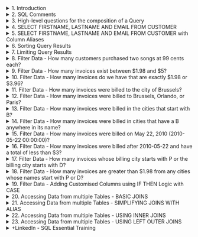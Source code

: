 <details>
<summary>1. Introduction </summary>

# Introduction

[https://sqlitebrowser.org/](https://sqlitebrowser.org/)

![image](https://github.com/omeatai/AI-and-Data-Science/assets/32337103/01970cf0-08fa-4879-b5d9-fdde92f5f5e9)
![image](https://github.com/omeatai/AI-and-Data-Science/assets/32337103/4e7a9d84-75e3-470d-b9d4-d0d60d004662)
![image](https://github.com/omeatai/AI-and-Data-Science/assets/32337103/c63b3ca3-6ca5-4db8-847a-d6fe99e49852)
![image](https://github.com/omeatai/AI-and-Data-Science/assets/32337103/732df91d-517d-4806-83ad-87f7520fae5d)
![image](https://github.com/omeatai/AI-and-Data-Science/assets/32337103/f86c2aeb-e487-4a21-addc-855cdc341b6a)
![image](https://github.com/omeatai/AI-and-Data-Science/assets/32337103/d1af7765-51a3-4c96-bf76-8d6731bb1d12)
![image](https://github.com/omeatai/AI-and-Data-Science/assets/32337103/a2b26072-fb01-4f45-b9a1-ba88b6fd28f2)

<img width="1327" alt="image" src="https://github.com/omeatai/AI-and-Data-Science/assets/32337103/41a516b7-c96b-4a36-9988-71f40af9b873">
<img width="1327" alt="image" src="https://github.com/omeatai/AI-and-Data-Science/assets/32337103/d35faea5-4387-4e1a-8d60-2148e8f43638">

# #END

</details>

<details>
<summary>2. SQL Comments </summary>

# SQL Comments

```sql
-- THIS IS A COMMENT

/*
THIS IS A COMMENT
THIS IS ANOTHER COMMENT

*/
```

```sql

/*
CREATED BY: WALTER SHIELDS
CREATE DATE: MM/DD/YYYY
DESCRIPTION: THIS IS THE STRUCTURE OF A BASIC QUERY

*/
```

# #END </details>

<details>
<summary>3. High-level questions for the composition of a Query </summary>

# High-level questions for the composition of a Query:

- What table within the database are we requesting data from?
- What fields within that table are we interested in?
- Do we want to exclude any data or filter or omit any range or time period?
- What does our query do?

# #END </details>

<details>
<summary>4. SELECT FIRSTNAME, LASTNAME AND EMAIL FROM CUSTOMER </summary>

# SELECT FIRSTNAME, LASTNAME AND EMAIL FROM CUSTOMER

```sql
/*
CREATED BY: IFEANYI OMEATA
CREATE DATE: 05/21/2024
DESCRIPTION: This query displays all customers first names, last names and email addresses
*/

SELECT
	FirstName,
	LastName,
	Email
FROM
	Customer
```

<img width="1327" alt="image" src="https://github.com/omeatai/AI-and-Data-Science/assets/32337103/c913434f-0eaf-4069-8f90-765880bcc718">
<img width="1327" alt="image" src="https://github.com/omeatai/AI-and-Data-Science/assets/32337103/01013a4f-539e-41ab-9508-74cb56206f99">

# #END </details>

<details>
<summary>5. SELECT FIRSTNAME, LASTNAME AND EMAIL FROM CUSTOMER with Column Aliases </summary>

# SELECT FIRSTNAME, LASTNAME AND EMAIL FROM CUSTOMER with Column Aliases

```sql
/*
CREATED BY: IFEANYI OMEATA
CREATE DATE: 05/21/2024
DESCRIPTION: This query displays all customers first names, last names and email addresses
*/

SELECT
	FirstName AS [Customer First Name],
	LastName AS "Customer Last Name",
	Email AS EMAIL
FROM
	Customer
```

<img width="1327" alt="image" src="https://github.com/omeatai/AI-and-Data-Science/assets/32337103/ad61bdef-7bbd-4da1-bfeb-7820f95cdca4">

# #END </details>

<details>
<summary>6. Sorting Query Results </summary>

# Sorting Query Results

## Order By Column Descending

```sql
/*
CREATED BY: IFEANYI OMEATA
CREATE DATE: 05/21/2024
DESCRIPTION: This query displays all customers first names, last names and email addresses
*/

SELECT
	FirstName AS [Customer First Name],
	LastName AS "Customer Last Name",
	Email AS EMAIL
FROM
	Customer
ORDER BY
	LastName
DESC
```

<img width="1283" alt="image" src="https://github.com/omeatai/AI-and-Data-Science/assets/32337103/98e468ec-d0fa-4a9b-88ea-f28b02100528">

## Order by Column Ascending

```sql
/*
CREATED BY: IFEANYI OMEATA
CREATE DATE: 05/21/2024
DESCRIPTION: This query displays all customers first names, last names and email addresses
*/

SELECT
	FirstName AS [Customer First Name],
	LastName AS "Customer Last Name",
	Email AS EMAIL
FROM
	Customer
ORDER BY
	LastName
ASC
```

<img width="1327" alt="image" src="https://github.com/omeatai/AI-and-Data-Science/assets/32337103/eb077893-57a4-4a2a-b52a-c87e399eb5af">

## Order by Multiple Columns

```sql
/*
CREATED BY: IFEANYI OMEATA
CREATE DATE: 05/21/2024
DESCRIPTION: This query displays all customers first names, last names and email addresses
*/

SELECT
	FirstName AS [Customer First Name],
	LastName AS "Customer Last Name",
	Email AS EMAIL
FROM
	Customer
ORDER BY
	FirstName ASC,
	LastName DESC

```

<img width="1327" alt="image" src="https://github.com/omeatai/AI-and-Data-Science/assets/32337103/538a47f7-8d0e-4f42-8e80-605139f81f40">

# #END </details>

<details>
<summary>7. Limiting Query Results </summary>

# Limiting Query Results

```sql
/*
CREATED BY: IFEANYI OMEATA
CREATE DATE: 05/21/2024
DESCRIPTION: This query displays all customers first names, last names and email addresses
*/

SELECT
	FirstName AS [Customer First Name],
	LastName AS "Customer Last Name",
	Email AS EMAIL
FROM
	Customer
ORDER BY
	FirstName ASC,
	LastName DESC
LIMIT
	5
```

<img width="1327" alt="image" src="https://github.com/omeatai/AI-and-Data-Science/assets/32337103/d687979f-9bf4-4872-af98-752bb4bbb09b">

# #END </details>

<details>
<summary>8. Filter Data - How many customers purchased two songs at 99 cents each?  </summary>

# Filter Data - How many customers purchased two songs at 99 cents each?

- there are tracks at 99 cents each, which is part of our question.
- two songs purchased at 99 cents each will total to $1.98.
- So let's take a look at our invoice table and if we scroll over to the total, we do see that there are invoices totaling $1.98.

```sql
/*
CREATED BY: IFEANYI OMEATA
CREATE DATE: 05/21/2024
DESCRIPTION: This query displays all customers first names, last names and email addresses
*/

SELECT
	CustomerId,
	InvoiceDate,
	BillingAddress,
	BillingCity,
	Total
FROM
	Invoice
WHERE
	Total = 1.98
ORDER BY
	CustomerId ASC
LIMIT
	500

```

<img width="1327" alt="image" src="https://github.com/omeatai/AI-and-Data-Science/assets/32337103/e96f63f7-6886-4057-9188-eefaab757c71">

![image](https://github.com/omeatai/AI-and-Data-Science/assets/32337103/1f168133-944b-419b-adda-d39cdbcc7689)

# #END </details>

<details>
<summary>9. Filter Data - How many invoices exist between $1.98 and $5?  </summary>

# Filter Data - How many invoices exist between $1.98 and $5?

- We would simply have to make an alteration to our WHERE clause.
- We're simply going to include the logical operator between $1.98 and $5.

```sql
/*
CREATED BY: IFEANYI OMEATA
CREATE DATE: 05/21/2024
DESCRIPTION: This query displays all customers first names, last names and email addresses
*/

SELECT
	CustomerId,
	InvoiceDate,
	BillingAddress,
	BillingCity,
	Total
FROM
	Invoice
WHERE
	Total BETWEEN 1.98 AND 5.00
ORDER BY
	CustomerId ASC
LIMIT
	500

```

<img width="1327" alt="image" src="https://github.com/omeatai/AI-and-Data-Science/assets/32337103/913089fa-c9c0-4ccf-b6e9-ea09e766ce12">

# #END </details>

<details>
<summary>10. Filter Data - How many invoices do we have that are exactly $1.98 or $3.96?  </summary>

# Filter Data - How many invoices do we have that are exactly $1.98 or $3.96?

```sql
/*
CREATED BY: IFEANYI OMEATA
CREATE DATE: 05/21/2024
DESCRIPTION: This query displays all customers first names, last names and email addresses
*/

SELECT
	CustomerId,
	InvoiceDate,
	BillingAddress,
	BillingCity,
	Total
FROM
	Invoice
WHERE
	Total IN (1.98, 3.96)
ORDER BY
	CustomerId ASC
LIMIT
	500

```

<img width="1327" alt="image" src="https://github.com/omeatai/AI-and-Data-Science/assets/32337103/f07b8a9c-43a4-4801-b357-7a71e66e6060">

# #END </details>

<details>
<summary>11. Filter Data - How many invoices were billed to the city of Brussels?  </summary>

# Filter Data - How many invoices were billed to the city of Brussels?

```sql
/*
CREATED BY: IFEANYI OMEATA
CREATE DATE: 05/21/2024
DESCRIPTION: This query displays all customers info per query instance
*/

SELECT
	CustomerId,
	InvoiceDate,
	BillingAddress,
	BillingCity,
	Total
FROM
	Invoice
WHERE
	BillingCity = 'Brussels'
ORDER BY
	CustomerId ASC
LIMIT
	500

```

<img width="1327" alt="image" src="https://github.com/omeatai/AI-and-Data-Science/assets/32337103/51529ad4-5e9b-4589-988e-e7a73b4f845e">
<img width="1327" alt="image" src="https://github.com/omeatai/AI-and-Data-Science/assets/32337103/ae17089e-2192-42df-b280-1e54eeecf386">

# #END </details>

<details>
<summary>12. Filter Data - How many invoices were billed to Brussels, Orlando, or Paris?  </summary>

# Filter Data - How many invoices were billed to Brussels, Orlando, or Paris?

```sql
/*
CREATED BY: IFEANYI OMEATA
CREATE DATE: 05/21/2024
DESCRIPTION: This query displays all customers info per query instance
*/

SELECT
	CustomerId,
	InvoiceDate,
	BillingAddress,
	BillingCity,
	Total
FROM
	Invoice
WHERE
	BillingCity IN ('Brussels', 'Orlando', 'Paris')
ORDER BY
	CustomerId ASC
LIMIT
	500

```

<img width="1327" alt="image" src="https://github.com/omeatai/AI-and-Data-Science/assets/32337103/32c6b549-c358-4a7c-b4a2-f04a41291cf5">

# #END </details>

<details>
<summary>13. Filter Data - How many invoices were billed in the cities that start with B?  </summary>

# Filter Data - How many invoices were billed in the cities that start with B?

```sql
/*
CREATED BY: IFEANYI OMEATA
CREATE DATE: 05/21/2024
DESCRIPTION: This query displays all customers info per query instance
*/

SELECT
	CustomerId,
	InvoiceDate,
	BillingAddress,
	BillingCity,
	Total
FROM
	Invoice
WHERE
	BillingCity LIKE 'B%'
ORDER BY
	CustomerId ASC
LIMIT
	500

```

<img width="1327" alt="image" src="https://github.com/omeatai/AI-and-Data-Science/assets/32337103/92a3eaee-9a17-44a9-a2a9-9bd111216dea">

# #END </details>

<details>
<summary>14. Filter Data - How many invoices were billed in cities that have a B anywhere in its name?  </summary>

# Filter Data - How many invoices were billed in cities that have a B anywhere in its name?

```sql
/*
CREATED BY: IFEANYI OMEATA
CREATE DATE: 05/21/2024
DESCRIPTION: This query displays all customers info per query instance
*/

SELECT
	CustomerId,
	InvoiceDate,
	BillingAddress,
	BillingCity,
	Total
FROM
	Invoice
WHERE
	BillingCity LIKE '%B%'
ORDER BY
	CustomerId ASC
LIMIT
	500

```

<img width="1327" alt="image" src="https://github.com/omeatai/AI-and-Data-Science/assets/32337103/3137beb5-1d6f-4797-b126-1bd0c6b2fdef">

# #END </details>

<details>
<summary>15. Filter Data - How many invoices were billed on May 22, 2010 (2010-05-22 00:00:00)?  </summary>

# Filter Data - How many invoices were billed on May 22, 2010 (2010-05-22 00:00:00)?

```sql
/*
CREATED BY: IFEANYI OMEATA
CREATE DATE: 05/21/2024
DESCRIPTION: This query displays all customers info per query instance
*/

SELECT
	CustomerId,
	InvoiceDate,
	BillingAddress,
	BillingCity,
	Total
FROM
	Invoice
WHERE
	Date(InvoiceDate) =  '2010-05-22'
	-- DateTime(InvoiceDate) =  '2010-05-22 00:00:00'
	-- InvoiceDate = '2010-05-22 00:00:00'
ORDER BY
	CustomerId ASC
LIMIT
	500

```

<img width="1327" alt="image" src="https://github.com/omeatai/AI-and-Data-Science/assets/32337103/2ded905e-dea9-43e3-aaeb-b48590fe4b21">
<img width="1327" alt="image" src="https://github.com/omeatai/AI-and-Data-Science/assets/32337103/fcd07f2a-1179-4c00-b470-ebd0b846cc37">

# #END </details>

<details>
<summary>16. Filter Data - How many invoices were billed after 2010-05-22 and have a total of less than $3?  </summary>

# Filter Data - How many invoices were billed after 2010-05-22 and have a total of less than $3?

```sql
/*
CREATED BY: IFEANYI OMEATA
CREATE DATE: 05/21/2024
DESCRIPTION: This query displays all customers info per query instance
*/

SELECT
	CustomerId,
	InvoiceDate,
	BillingAddress,
	BillingCity,
	Total
FROM
	Invoice
WHERE
	Date(InvoiceDate) >  '2010-05-22' AND Total < 3.00
ORDER BY
	InvoiceDate ASC
LIMIT
	500

```

<img width="1327" alt="image" src="https://github.com/omeatai/AI-and-Data-Science/assets/32337103/a1089361-3f6b-49c5-a460-b963f8e5cb74">

# #END </details>

<details>
<summary>17. Filter Data - How many invoices whose billing city starts with P or the billing city starts with D?  </summary>

# Filter Data - How many invoices whose billing city starts with P or the billing city starts with D?

```sql
/*
CREATED BY: IFEANYI OMEATA
CREATE DATE: 05/21/2024
DESCRIPTION: This query displays all customers info per query instance
*/

SELECT
	CustomerId,
	InvoiceDate,
	BillingAddress,
	BillingCity,
	Total
FROM
	Invoice
WHERE
	BillingCity LIKE  'P%'  OR BillingCity LIKE 'D%'
ORDER BY
	InvoiceDate ASC
LIMIT
	500

```

<img width="1327" alt="image" src="https://github.com/omeatai/AI-and-Data-Science/assets/32337103/851eb6a4-1661-4981-9628-305c9ba4bb5d">

# #END </details>

<details>
<summary>18. Filter Data - How many invoices are greater than $1.98 from any cities whose names start with P or D?  </summary>

# Filter Data - How many invoices are greater than $1.98 from any cities whose names start with P or D?

```sql
/*
CREATED BY: IFEANYI OMEATA
CREATE DATE: 05/21/2024
DESCRIPTION: This query displays all customers info per query instance
*/

SELECT
	CustomerId,
	InvoiceDate,
	BillingAddress,
	BillingCity,
	Total
FROM
	Invoice
WHERE
	Total > 1.98 AND (BillingCity LIKE 'P%' OR BillingCity LIKE 'D%')
ORDER BY
	InvoiceDate ASC
LIMIT
	500

```

<img width="1327" alt="image" src="https://github.com/omeatai/AI-and-Data-Science/assets/32337103/37b8079d-1224-4147-b7cb-a8d8d5343a76">

# #END </details>

<details>
<summary>19. Filter Data - Adding Customised Columns using IF THEN Logic with CASE  </summary>

# Filter Data - Adding Customised Columns using IF THEN Logic with CASE

## 1. WSDA Music Sales Goal:

- They want as many customers as possible to spend between $7.00 and $15.00.

## Sales Categories:

- Baseline Purchase - Between $0.99 and $1.99
- Low Purchase- Between $2.00 and $6.99
- Target Purchase Between $7.00 and $15.00
- Top Performer- Above $15.00

```sql
/*
CREATED BY: IFEANYI OMEATA
CREATE DATE: 05/21/2024
DESCRIPTION: This query displays all customers info per query instance
*/

SELECT
	CustomerId,
	InvoiceDate,
	BillingAddress,
	BillingCity,
	Total,
	CASE
		WHEN Total < 2.00 THEN 'Baseline Purchase'
		WHEN Total BETWEEN 2.00 AND 6.99 THEN 'Low Purchase'
		WHEN Total BETWEEN 7.00 AND 15.00 THEN 'Target Purchase'
		ELSE 'Top Performance'
		END AS PurchaseType,
	CASE
		WHEN Total < 7.00 THEN 'Low'
		WHEN Total > 6.99 THEN 'High'
		END AS Potential
FROM
	Invoice
WHERE
	Total > 1.98 AND (BillingCity LIKE 'P%' OR BillingCity LIKE 'D%')
ORDER BY
	InvoiceDate ASC
LIMIT
	500
	
```

<img width="1414" alt="image" src="https://github.com/omeatai/src-AI-Software/assets/32337103/0fe3fe64-1e0d-42b0-9b0f-0d38063f99f9">


## 2. Code Challenge: Categorize tracks by price

![image](https://github.com/omeatai/src-AI-Software/assets/32337103/b266d087-55c3-41d4-b500-314e7a7ed68c)
![image](https://github.com/omeatai/src-AI-Software/assets/32337103/4c5bbb82-ad47-4875-ab42-24422c288e46)

```sql
/*
CREATED BY: IFEANYI OMEATA
CREATE DATE: 05/25/2024
Description: This query selects track names, composers,
unit prices, and categorizes each track based on its price.
*/

SELECT 
    Name AS "Track Name",
    Composer,
    UnitPrice AS Price,
    CASE
        WHEN UnitPrice < 1.00 THEN 'Budget' 
        WHEN UnitPrice BETWEEN 1.00 AND 1.49 THEN 'Regular'
        WHEN UnitPrice BETWEEN 1.50 AND 1.99 THEN 'Premium'
        ELSE 'Exclusive'
		/*
		WHEN UnitPrice < 0.99 THEN "Budget'
		WHEN UnitPrice > 0.99 AND UnitPrice < 1.49 THEN 'Regular'
		WHEN UnitPrice > 1.49 AND UnitPrice < 1.99 THEN "Premium"
		ELSE 'Exclusive'
		*/
    END AS PriceCategory
FROM 
    Track
ORDER BY
    UnitPrice ASC;

```

<img width="1414" alt="image" src="https://github.com/omeatai/src-AI-Software/assets/32337103/78921320-c04d-441f-a390-1838ef7c9c59">

# #END </details>

<details>
<summary>20. Accessing Data from multiple Tables - BASIC JOINS </summary>

# Accessing Data from multiple Tables - BASIC JOINS

```sql
/*
CREATED BY: IFEANYI OMEATA
CREATE DATE: 05/25/2024
Description: JOINS
*/

SELECT 
    *
FROM 
    Invoice
INNER JOIN
	Customer
ON
	Invoice.CustomerId = Customer.CustomerId
ORDER BY
	Customer.CustomerId
	
```

<img width="1533" alt="image" src="https://github.com/omeatai/src-AI-Software/assets/32337103/8ace37e0-f4ac-49ba-b90a-d4c889be1ce8">

![image](https://github.com/omeatai/src-AI-Software/assets/32337103/dfb1d7ea-6b63-4749-a301-978feccb33a9)
![image](https://github.com/omeatai/src-AI-Software/assets/32337103/e38dd40a-9a39-4aa6-a7ef-a25dc77eba03)
![image](https://github.com/omeatai/src-AI-Software/assets/32337103/f1c33eeb-b386-455b-b87c-38c43469519f)

<img width="1456" alt="image" src="https://github.com/omeatai/src-AI-Software/assets/32337103/0cb7036c-92fa-40fb-990e-f2f07acf8cb2">
<img width="1500" alt="image" src="https://github.com/omeatai/src-AI-Software/assets/32337103/439e855f-d094-4e2a-8004-a07e527e822f">
<img width="1500" alt="image" src="https://github.com/omeatai/src-AI-Software/assets/32337103/4e3b795c-43eb-4a7c-8302-40cc445c1697">

# #END </details>

<details>
<summary>21. Accessing Data from multiple Tables - SIMPLIFYING JOINS WITH ALIAS </summary>

# Accessing Data from multiple Tables - SIMPLIFYING JOINS WITH ALIAS

```sql
/*
CREATED BY: IFEANYI OMEATA
CREATE DATE: 05/25/2024
Description: JOINS
*/

SELECT 
    c.LastName,
	c.FirstName,
	i.InvoiceId,
	i.CustomerId,
	i.InvoiceDate,
	i.Total
FROM 
    Invoice AS i
INNER JOIN
	Customer AS c
ON
	i.CustomerId = c.CustomerId
ORDER BY
	c.CustomerId
	
```

<img width="1533" alt="image" src="https://github.com/omeatai/src-AI-Software/assets/32337103/7f6aee53-4a1a-4bae-be0e-797234c87a3c">

# #END </details>

<details>
<summary>22. Accessing Data from multiple Tables - USING INNER JOINS </summary>

# Accessing Data from multiple Tables - USING INNER JOINS

- An inner join only returns matching records.
- Any unmatched data from either table is ignored.
- Joins are often described with the use of Venn diagrams.
- As our Venn diagram shows, an inner join represents only the overlapping section of the Venn diagram.
-  The inner join is the most common type of join that's used.
-  The main use of the inner join is to bring corresponding data together from different tables in a relational database.

![image](https://github.com/omeatai/src-AI-Software/assets/32337103/15fa681e-ed29-405c-b535-926235c0cddc)
![image](https://github.com/omeatai/src-AI-Software/assets/32337103/300fb60b-9f89-4abb-a626-6843536cb273)
![image](https://github.com/omeatai/src-AI-Software/assets/32337103/2f9c8ab3-7d1c-4877-8204-8abb96b51a24)

# #END </details>

<details>
<summary>23. Accessing Data from multiple Tables - USING LEFT OUTER JOINS </summary>

# Accessing Data from multiple Tables - USING LEFT OUTER JOINS


# #END </details>

<details>
<summary>+LinkedIn - SQL Essential Training </summary>

## Install venv

```sql

```

```sql

```

```sql

```

```sql

```

# #END

</details>
